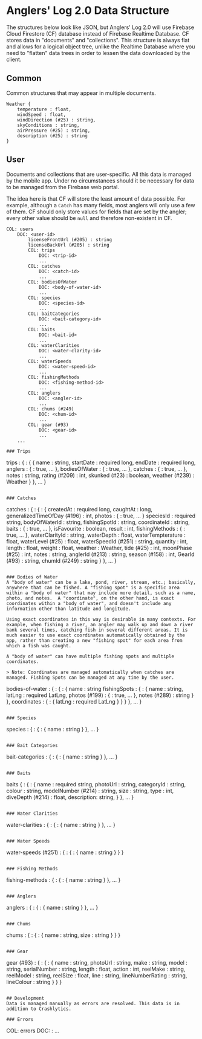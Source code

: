 Anglers' Log 2.0 Data Structure
===============================

The structures below look like JSON, but Anglers' Log 2.0 will use Firebase Cloud Firestore (CF) database instead of Firebase Realtime Database. CF stores data in "documents" and "collections". This structure is always flat and allows for a logical object tree, unlike the Realtime Database where you need to "flatten" data trees in order to lessen the data downloaded by the client.

## Common
Common structures that may appear in multiple documents.
```
Weather {
    temperature : float,
    windSpeed : float,
    windDirection (#25) : string,
    skyConditions : string,
    airPressure (#25) : string,
    description (#25) : string
}
```

## User
Documents and collections that are user-specific. All this data is managed by the mobile app. Under no circumstances should it be necessary for data to be managed from the Firebase web portal.

The idea here is that CF will store the least amount of data possible. For example, although a `Catch` has many fields, most anglers will only use a few of them. CF should only store values for fields that are set by the angler; every other value should be `null` and therefore non-existent in CF.

```
COL: users
    DOC: <user-id>
        licenseFrontUrl (#205) : string
        licenseBackUrl (#205) : string
        COL: trips
            DOC: <trip-id>
            ...
        COL: catches
            DOC: <catch-id>
            ...
        COL: bodiesOfWater
            DOC: <body-of-water-id>
            ...
        COL: species
            DOC: <species-id>
            ...
        COL: baitCategories
            DOC: <bait-category-id>
            ...
        COL: baits
            DOC: <bait-id>
            ...
        COL: waterClarities
            DOC: <water-clarity-id>
            ...
        COL: waterSpeeds
            DOC: <water-speed-id>
            ...
        COL: fishingMethods
            DOC: <fishing-method-id>
            ...
        COL: anglers
            DOC: <angler-id>
            ...
        COL: chums (#249)
            DOC: <chum-id>
            ...
        COL: gear (#93)
            DOC: <gear-id>
            ...
    ...

### Trips
```
trips : {
    <user-id> : {
        <trip-id> {
            name : string,
            startDate : required long,
            endDate : required long,
            anglers : {
                <angler-id> : true, ...
            },
            bodiesOfWater : {
                <body-of-water-id> : true, ...
            },
            catches : {
                <catch-id> : true, ...
            },
            notes : string,
            rating (#209) : int,
            skunked (#23) : boolean,
            weather (#239) : Weather
        }
    }, ...
}
```

### Catches
```
catches : {
    <user-id> : {
        <catch-id> : {
            createdAt : required long,
            caughtAt : long,
            generalizedTimeOfDay (#196) : int,
            photos : {
                <photo-url> : true, ...
            }
            speciesId : required string,
            bodyOfWaterId : string,
            fishingSpotId : string,
            coordinateId : string,
            baits : {
                <bait-id> : true, ...
            },
            isFavourite : boolean,
            result : int,
            fishingMethods : {
                <fishing-method-id> : true, ...
            },
            waterClarityId : string,
            waterDepth : float,
            waterTempterature : float,
            waterLevel (#25) : float,
            waterSpeedId (#251) : string,
            quantity : int,
            length : float,
            weight : float,
            weather : Weather,
            tide (#25) : int,
            moonPhase (#25) : int,
            notes : string,
            anglerId (#213) : string,
            season (#158) : int,
            GearId (#93) : string,
            chumId (#249) : string
        }
    }, ...
}
```

### Bodies of Water
A "body of water" can be a lake, pond, river, stream, etc.; basically, anywhere that can be fished. A "fishing spot" is a specific area within a "body of water" that may include more detail, such as a name, photo, and notes.  A "coordinate", on the other hand, is exact coordinates within a "body of water", and doesn't include any information other than latitude and longitude.

Using exact coordinates in this way is desirable in many contexts. For example, when fishing a river, an angler may walk up and down a river bank several times, catching fish in several different areas. It is much easier to use exact coordinates automatically obtained by the app, rather than creating a new "fishing spot" for each area from which a fish was caught.

A "body of water" can have multiple fishing spots and multiple coordinates.

> Note: Coordinates are managed automatically when catches are managed. Fishing Spots can be managed at any time by the user.
```
bodies-of-water : {
    <user-id> : {
        <body-of-water-id> : {
            name : string
            fishingSpots : {
                <fishing-spot-id> : {
                    name : string,
                    latLng : required LatLng,
                    photos (#199) : {
                        <photo-url> : true, ...
                    },
                    notes (#289) : string
                }
            },
            coordinates : {
                <coordinate-id> : {
                    latLng : required LatLng
                }
            }
        }
    }, ...
}
```

### Species
```
species : {
    <user-id> : {
        <species-id> : {
            name : string
        }
    }, ...
}
```

### Bait Categories
```
bait-categories : {
    <user-id> : {
        <bait-category-id> : {
            name : string
        }
    }, ...
}
```

### Baits
```
baits {
    <user-id> : {
        <bait-id> : {
            name : required string,
            photoUrl : string,
            categoryId : string,
            colour : string,
            modelNumber (#214) : string,
            size : string,
            type : int,
            diveDepth (#214) : float,
            description: string,
        }
    }, ...
}
```

### Water Clarities
```
water-clarities : {
    <user-id> : {
        <water-clarity-id> : {
            name : string
        }
    }, ...
}
```

### Water Speeds
```
water-speeds (#251) : {
    <user-id> : {
        <water-speed-id> : {
            name : string
        }
    }
}
```

### Fishing Methods
```
fishing-methods : {
    <user-id> : {
        <fishing-method-id> : {
            name : string
        }
    }, ...
}
```

### Anglers
```
anglers : {
    <user-id> : {
        <angler-id> : {
            name : string
        }
    }, ...
}
```

### Chums
```
chums : {
    <user-id> : {
        <chum-id> : {
            name : string,
            size : string
        }
    }
}
```

### Gear
```
gear (#93) : {
    <user-id> : {
        <gear-id> : {
            name : string,
            photoUrl : string,
            make : string,
            model : string,
            serialNumber : string,
            length : float,
            action : int,
            reelMake : string,
            reelModel : string,
            reelSize : float,
            line : string,
            lineNumberRating : string,
            lineColour : string
        }
    }
}
```

## Development
Data is managed manually as errors are resolved. This data is in addition to Crashlytics.

### Errors
```
COL: errors
    DOC: <dart-file-name>
        <error-message> : <error-count>
    ...
```
